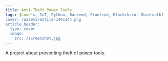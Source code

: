 ```yaml
---
title: Anti-Theft Power Tools
tags: [Lowe's, IoT, Python, Backend, Frontend, Blockchain, Bluetooth]
cover: /assets/mstile-144x144.png
article_header:
  type: cover
  image:
    src: /screenshot.jpg
---
```


A project about preventing theft of power tools.

<!--more-->

